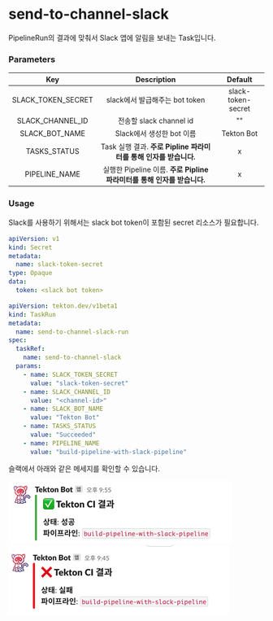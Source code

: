 # send-to-channel-slack

PipelineRun의 결과에 맞춰서 Slack 앱에 알림을 보내는 Task입니다.

### Parameters

|      **Key**       |                             **Description**                             |    **Default**     |
| :----------------: | :---------------------------------------------------------------------: | :----------------: |
| SLACK_TOKEN_SECRET |                     slack에서 발급해주는 bot token                      | slack-token-secret |
|  SLACK_CHANNEL_ID  |                         전송할 slack channel id                         |         ""         |
|   SLACK_BOT_NAME   |                        Slack에서 생성한 bot 이름                        |     Tekton Bot     |
|    TASKS_STATUS    |    Task 실행 결과. **주로 Pipline 파라미터를 통해 인자를 받습니다.**    |         x          |
|   PIPELINE_NAME    | 실행한 Pipeline 이름. **주로 Pipline 파라미터를 통해 인자를 받습니다.** |         x          |

### Usage

Slack를 사용하기 위해서는 slack bot token이 포함된 secret 리소스가 필요합니다.

```yaml
apiVersion: v1
kind: Secret
metadata:
  name: slack-token-secret
type: Opaque
data:
  token: <slack bot token>
```

```yaml
apiVersion: tekton.dev/v1beta1
kind: TaskRun
metadata:
  name: send-to-channel-slack-run
spec:
  taskRef:
    name: send-to-channel-slack
  params:
    - name: SLACK_TOKEN_SECRET
      value: "slack-token-secret"
    - name: SLACK_CHANNEL_ID
      value: "<channel-id>"
    - name: SLACK_BOT_NAME
      value: "Tekton Bot"
    - name: TASKS_STATUS
      value: "Succeeded"
    - name: PIPELINE_NAME
      value: "build-pipeline-with-slack-pipeline"
```

슬랙에서 아래와 같은 메세지를 확인할 수 있습니다.

![Tekton 성공 메세지](../imgs/tekton-success.png) ![Tekton 실패 메세지](../imgs/tekton-failed.png)
